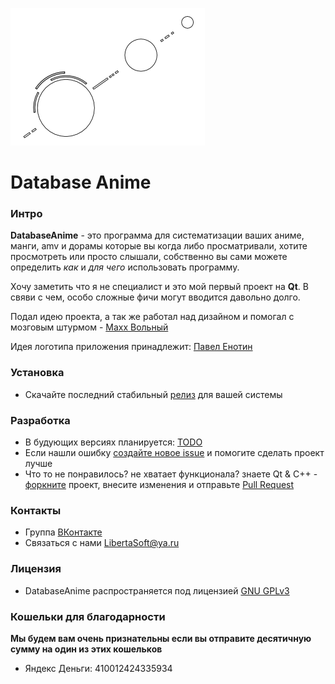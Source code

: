 ![Logo](./images/DBA_logo_m.png)

# Database Anime

### Интро

**DatabaseAnime** - это программа для систематизации ваших аниме, манги, amv и дорамы
которые вы когда либо просматривали, хотите просмотреть или просто слышали, собственно
вы сами можете определить *как* и *для чего* использовать программу.

Хочу заметить что я не специалист и это мой первый проект на **Qt**.
В свяви с чем, особо сложные фичи могут вводится давольно долго.

Подал идею проекта, а так же работал над дизайном и помогал 
с мозговым штурмом - [Maxx Вольный](https://vk.com/id233189085)

Идея логотипа приложения принадлежит: [Павел Енотин](https://vk.com/everydayiamsuffering)

### Установка
- Скачайте последний стабильный [релиз](https://github.com/LibertaSoft/DatabaseAnime/releases) для вашей системы

### Разработка
- В будующих версиях планируется: [TODO](./ToDo.md)
- Если нашли ошибку [создайте новое issue](https://github.com/LibertaSoft/DatabaseAnime/issues/new) и помогите сделать проект лучше
- Что то не понравилось? не хватает функционала? знаете Qt & C++ - [форкните](https://github.com/LibertaSoft/DatabaseAnime/fork) проект, внесите изменения и отправьте [Pull Request](https://github.com/LibertaSoft/DatabaseAnime/pulls)

### Контакты
- Группа [ВКонтакте](https://vk.com/db_anime)
- Связаться с нами [LibertaSoft@ya.ru](mailto:libertasoft@ya.ru)

### Лицензия
- DatabaseAnime распространяется под лицензией [GNU GPLv3](./LICENSE)

### Кошельки для благодарности
**Мы будем вам очень признательны если вы отправите десятичную сумму на один из этих кошельков**
- Яндекс Деньги: 410012424335934
